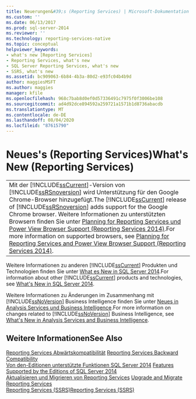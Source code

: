 ```yaml
---
title: Neuerungen&#39;s (Reporting Services) | Microsoft-Dokumentation
ms.custom: ''
ms.date: 06/13/2017
ms.prod: sql-server-2014
ms.reviewer: ''
ms.technology: reporting-services-native
ms.topic: conceptual
helpviewer_keywords:
- what's new [Reporting Services]
- Reporting Services, what's new
- SQL Server Reporting Services, what's new
- SSRS, what's new
ms.assetid: bc909063-6b84-4b3a-80d2-e93fc04b4b9d
author: maggiesMSFT
ms.author: maggies
manager: kfile
ms.openlocfilehash: 968c7bab8d0ef0d57336491c7975f0f3006be108
ms.sourcegitcommit: ad4d92dce894592a259721a1571b1d8736abacdb
ms.translationtype: MT
ms.contentlocale: de-DE
ms.lasthandoff: 08/04/2020
ms.locfileid: "87615790"
---
```

# <a name="what39s-new-reporting-services"></a><span data-ttu-id="21897-102">Neues&#39;s (Reporting Services)</span><span class="sxs-lookup"><span data-stu-id="21897-102">What&#39;s New (Reporting Services)</span></span>
  
  
||  
|-|  
|<span data-ttu-id="21897-103">Mit der [!INCLUDE[ssCurrent](../includes/sscurrent-md.md)]-Version von [!INCLUDE[ssRSnoversion](../includes/ssrsnoversion-md.md)] wird Unterstützung für den Google Chrome-Browser hinzugefügt.</span><span class="sxs-lookup"><span data-stu-id="21897-103">The [!INCLUDE[ssCurrent](../includes/sscurrent-md.md)] release of [!INCLUDE[ssRSnoversion](../includes/ssrsnoversion-md.md)] adds support for the Google Chrome browser.</span></span> <span data-ttu-id="21897-104">Weitere Informationen zu unterstützten Browsern finden Sie unter [Planning for Reporting Services und Power View Browser Support &#40;Reporting Services 2014&#41;](../../2014/reporting-services/browser-support-for-reporting-services-and-power-view.md).</span><span class="sxs-lookup"><span data-stu-id="21897-104">For more information on supported browsers, see [Planning for Reporting Services and Power View Browser Support &#40;Reporting Services 2014&#41;](../../2014/reporting-services/browser-support-for-reporting-services-and-power-view.md).</span></span>|  
  
 <span data-ttu-id="21897-105">Weitere Informationen zu anderen [!INCLUDE[ssCurrent](../includes/sscurrent-md.md)] Produkten und Technologien finden Sie unter [What es New in SQL Server 2014](../sql-server/what-s-new-in-sql-server-2016.md).</span><span class="sxs-lookup"><span data-stu-id="21897-105">For information about other [!INCLUDE[ssCurrent](../includes/sscurrent-md.md)] products and technologies, see [What's New in SQL Server 2014](../sql-server/what-s-new-in-sql-server-2016.md).</span></span>  
  
 <span data-ttu-id="21897-106">Weitere Informationen zu Änderungen im Zusammenhang mit [!INCLUDE[ssNoVersion](../includes/ssnoversion-md.md)] Business Intelligence finden Sie unter [Neues in Analysis Services und Business Intelligence](https://docs.microsoft.com/analysis-services/what-s-new-in-analysis-services).</span><span class="sxs-lookup"><span data-stu-id="21897-106">For more information on changes related to [!INCLUDE[ssNoVersion](../includes/ssnoversion-md.md)] Business Intelligence, see [What's New in Analysis Services and Business Intelligence](https://docs.microsoft.com/analysis-services/what-s-new-in-analysis-services).</span></span>  
  
## <a name="see-also"></a><span data-ttu-id="21897-107">Weitere Informationen</span><span class="sxs-lookup"><span data-stu-id="21897-107">See Also</span></span>  
 <span data-ttu-id="21897-108">[Reporting Services Abwärtskompatibilität](reporting-services-backward-compatibility.md) </span><span class="sxs-lookup"><span data-stu-id="21897-108">[Reporting Services Backward Compatibility](reporting-services-backward-compatibility.md) </span></span>  
 <span data-ttu-id="21897-109">[Von den-Editionen unterstützte Funktionen SQL Server 2014](../../2014/getting-started/features-supported-by-the-editions-of-sql-server-2014.md) </span><span class="sxs-lookup"><span data-stu-id="21897-109">[Features Supported by the Editions of SQL Server 2014](../../2014/getting-started/features-supported-by-the-editions-of-sql-server-2014.md) </span></span>  
 <span data-ttu-id="21897-110">[Aktualisieren und Migrieren von Reporting Services](install-windows/upgrade-and-migrate-reporting-services.md) </span><span class="sxs-lookup"><span data-stu-id="21897-110">[Upgrade and Migrate Reporting Services](install-windows/upgrade-and-migrate-reporting-services.md) </span></span>  
 [<span data-ttu-id="21897-111">Reporting Services &#40;SSRS&#41;</span><span class="sxs-lookup"><span data-stu-id="21897-111">Reporting Services &#40;SSRS&#41;</span></span>](create-deploy-and-manage-mobile-and-paginated-reports.md)  
  
  
